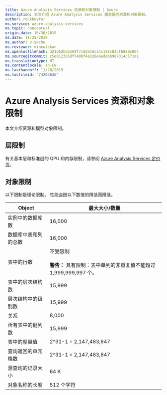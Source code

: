 ```yaml
---
title: Azure Analysis Services 资源和对象限制 | Azure
description: 本文介绍 Azure Analysis Services 服务器的资源和对象限制。
author: rockboyfor
ms.service: azure-analysis-services
ms.topic: conceptual
origin.date: 10/30/2019
ms.date: 11/25/2019
ms.author: v-yeche
ms.reviewer: minewiskan
ms.openlocfilehash: 321d62b5b369f7c8da4dca4c148c82cf6880c894
ms.sourcegitcommit: c5e012385df740bf4a326eaedabb987314c571a1
ms.translationtype: HT
ms.contentlocale: zh-CN
ms.lasthandoff: 11/20/2019
ms.locfileid: "74203636"
---
```

<!--Verify sucessfull-->
# <a name="analysis-services-resource-and-object-limits"></a>Azure Analysis Services 资源和对象限制

本文介绍资源和模型对象限制。

## <a name="tier-limits"></a>层限制

有关基本层和标准层的 QPU 和内存限制，请参阅 [Azure Analysis Services 定价页](https://www.azure.cn/pricing/details/analysis-services/)。

<!--Not Available on developer,-->
<!--Not Available on ### Developer tier-->
<!--Notice: Standared tier from S0,S1,S2,S4 in Mooncake-->

## <a name="object-limits"></a>对象限制

以下限制是理论限制。 性能会随以下数值的降低而降低。

|Object|最大大小/数量|  
|------------|----------------------------|  
|实例中的数据库数|16,000|  
|数据库中表和列的总数|16,000|  
|表中的行数|不受限制<br /><br /> **警告：** 具有限制：表中单列的非重复值不能超过 1,999,999,997 个。|  
|表中的层次结构数|15,999|  
|层次结构中的级别数|15,999|  
|关系|8,000|  
|所有表中的键列数|15,999|  
|表中的度量值|2^31-1 = 2,147,483,647|  
|查询返回的单元格数|2^31-1 = 2,147,483,647|  
|源查询的记录大小|64 K|  
|对象名称的长度|512 个字符|

<!-- Update_Description: wording update -->
